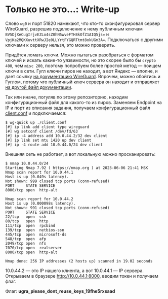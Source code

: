 # Только не это…: Write-up

Слово `wg0` и порт 51820 намекают, что кто-то сконфигурировал сервер WireGuard, разрешив подключение к нему публичным ключам `BV5DjXeCugIrjvEZLo4sZ0hN5wveFTH8kOfZ1AIQ5js=` и `VpjKa2MQKXuvttXRwJIe0LLYrtFYGQRTtmt8okUGm3A=`. Подключаться с другими ключами к серверу нельзя, это можно проверить.

Придётся ломать ключи. Можно пытаться разобраться с форматом ключей и искать какие-то уязвимости, но это скорее было бы `crypto 400`, чем `misc 200`, поэтому попробуем более простой метод — поищем ключи в сети. Гугл ключи пиров не находит, а вот Яндекс — вполне, и дает ссылку [на документацию WireGuard](https://github.com/pirate/wireguard-docs/blob/master/example-internet-browsing-vpn/server/wg0.conf). Впрочем, можно обойтись и Гуглом, потому что публичный ключ сервера он находит и отправляет [на другой файл документации](https://github.com/pirate/wireguard-docs/blob/master/example-full/public-server2/wg0.conf).

Так или иначе, погуляв по этому репозиторию, находим конфигурационный файл для какого-то из пиров. Заменяем Endpoint на IP и порт из описания задания, получаем конфигурационный файл [client.conf](client.conf) и подключаемся:

```shell
$ wg-quick up ./client.conf
[#] ip link add client type wireguard
[#] wg setconf client /dev/fd/63
[#] ip -4 address add 10.0.44.2/32 dev client
[#] ip link set mtu 1420 up dev client
[#] ip -4 route add 10.0.44.0/24 dev client
```

Внешняя сеть не работает, а вот локальную можно просканировать:

```shell
$ nmap 10.0.44.0/24
Starting Nmap 7.92 ( https://nmap.org ) at 2023-06-06 21:41 MSK
Nmap scan report for 10.0.44.1
Host is up (0.049s latency).
Not shown: 999 closed tcp ports (conn-refused)
PORT     STATE SERVICE
8000/tcp open  http-alt

Nmap scan report for 10.0.44.2
Host is up (0.000098s latency).
Not shown: 991 closed tcp ports (conn-refused)
PORT     STATE SERVICE
22/tcp   open  ssh
80/tcp   open  http
111/tcp  open  rpcbind
139/tcp  open  netbios-ssn
445/tcp  open  microsoft-ds
548/tcp  open  afp
2049/tcp open  nfs
7070/tcp open  realserver
8000/tcp open  http-alt

Nmap done: 256 IP addresses (2 hosts up) scanned in 19.02 seconds
```

10.0.44.2 — это IP нашего клиента, а вот 10.0.44.1 — IP сервера. Открываем в браузере http://10.0.44.1:8000, вводим токен и получаем флаг.

Флаг: **ugra_please_dont_reuse_keys_19fhe5rxsaad**
